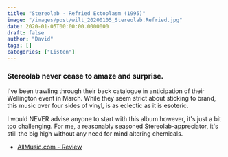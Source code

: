 ```yaml
---
title: "Stereolab - Refried Ectoplasm (1995)"
image: "/images/post/wilt_20200105_Stereolab.Refried.jpg"
date: 2020-01-05T00:00:00.0000000
draft: false
author: "David"
tags: []
categories: ["Listen"]
---
```

### Stereolab never cease to amaze and surprise.   
  
I've been trawling through their back catalogue in anticipation of their Wellington event in March. While they seem strict about sticking to brand, this music over four sides of vinyl, is as eclectic as it is esoteric.  
  
I would NEVER advise anyone to start with this album however, it's just a bit too challenging. For me, a reasonably seasoned Stereolab-appreciator, it's still the big high without any need for mind altering chemicals.  

-  [AllMusic.com - Review](https://www.allmusic.com/album/refried-ectoplasm-switched-on-vol-2-mw0000177534)